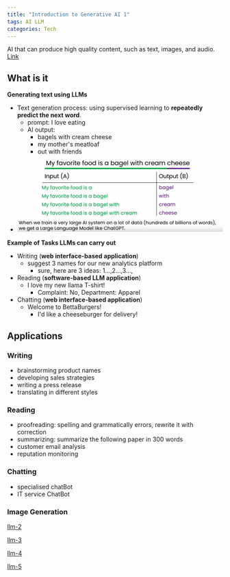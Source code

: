 ```yaml
---
title: "Introduction to Generative AI 1"
tags: AI LLM
categories: Tech
---
```


AI that can produce high quality content, such as text, images, and audio. [Link](https://www.coursera.org/learn/generative-ai-for-everyone/lecture/chD5R/welcome)

## What is it

**Generating text using LLMs** 
 - Text generation process: using supervised learning to **repeatedly predict the next word**.
   - prompt: I love eating
   - AI output: 
     - bagels with cream cheese
     - my mother's meatloaf
     - out with friends
 - ![llm-1](\assets\source\image\blog\llm-1.png)

**Example of Tasks LLMs can carry out**

 - Writing (**web interface-based application**)
   - suggest 3 names for our new analytics platform
     - sure, here are 3 ideas: 1...,2...,3...,
 - Reading (**software-based LLM application**)
   - I love my new llama T-shirt!
     - Complaint: No, Department: Apparel
 - Chatting (**web interface-based application**)
   - Welcome to BettaBurgers!
     - I'd like a cheeseburger for delivery!
 
## Applications

### Writing

 - brainstorming product names
 - developing sales strategies
 - writing a press release 
 - translating in different styles

### Reading

 - proofreading: spelling and grammatically errors, rewrite it with correction
 - summarizing: summarize the following paper in 300 words
 - customer email analysis
 - reputation monitoring

### Chatting

 - specialised chatBot
 - IT service ChatBot

### Image Generation

[llm-2](\assets\source\image\blog\llm-2.png)

[llm-3](\assets\source\image\blog\llm-3.png)

[llm-4](\assets\source\image\blog\llm-4.png)

[llm-5](\assets\source\image\blog\llm-5.png)